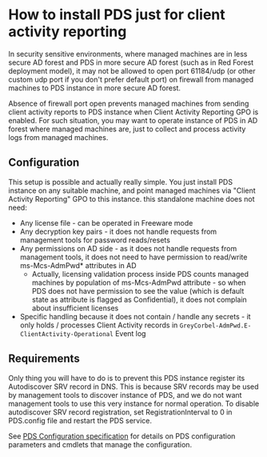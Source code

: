 # How to install PDS just for client activity reporting
In security sensitive environments, where managed machines are in less secure AD forest and PDS in more secure AD forest (such as in Red Forest deployment model), it may not be allowed to open port 61184/udp (or other custom udp port if you don't prefer default port) on firewall from managed machines to PDS instance in more secure AD forest.

Absence of firewall port open prevents managed machines from sending client activity reports to PDS instance when Client Activity Reporting GPO is enabled. For such situation, you may want to operate instance of PDS in AD forest where managed machines are, just to collect and process activity logs from managed machines.

## Configuration
This setup is possible and actually really simple. You just install PDS instance on any suitable machine, and point managed machines via "Client Activity Reporting" GPO to this instance. this standalone machine does not need:
* Any license file - can be operated in Freeware mode
* Any decryption key pairs - it does not handle requests from management tools for password reads/resets
* Any permissions on AD side - as it does not handle requests from management tools, it does not need to have permission to read/write ms-Mcs-AdmPwd* attributes in AD
  * Actually, licensing validation process inside PDS counts managed machines by population of ms-Mcs-AdmPwd attribute - so when PDS does not have permission to see the value (which is default state as attribute is flagged as Confidential), it does not complain about insufficient licenses
* Specific handling because it does not contain / handle any secrets - it only holds / processes Client Activity records in ```GreyCorbel-AdmPwd.E-ClientActivity-Operational``` Event log

## Requirements
Only thing you will have to do is to prevent this PDS instance register its Autodiscover SRV record in DNS. This is because SRV records may be used by management tools to discover instance of PDS, and we do not want management tools to use this very instance for normal operation. To disable autodiscover SRV record registration, set RegistrationInterval to 0 in PDS.config file and restart the PDS service.

See [PDS Configuration specification][1] for details on PDS configuration parameters and cmdlets that manage the configuration.

[1]: /Articles/Specification/Password-Decryption-Service/Configuration.md


